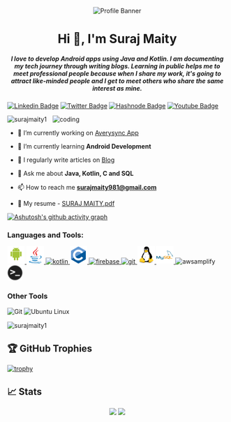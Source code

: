 <p align="center"><img alt="Profile Banner" src="https://pbs.twimg.com/profile_banners/799787627633381377/1685928635/1500x500"></p>

<h1 align="center">Hi 👋, I'm Suraj Maity</h1>
<h5 align="center">I love to develop Android apps using Java and Kotlin. I am documenting my tech journey through writing blogs. Learning in public helps me to meet professional people because when I share my work, it's going to attract like-minded people and I get to meet others who share the same interest as mine.</h5>

[![Linkedin Badge](https://img.shields.io/badge/-Suraj_Maity-blue?style=flat-square&logo=Linkedin&logoColor=white&link=https://www.linkedin.com/in/suraj-maity-2919571a4/)](https://www.linkedin.com/in/suraj-maity-2919571a4/)
[![Twitter Badge](https://img.shields.io/badge/-@surajmyt-black?style=flat-square&labelColor=black&logo=Twitter&link=https://twitter.com/surajmyt)](https://twitter.com/surajmyt)
[![Hashnode Badge](https://img.shields.io/badge/-@surajmyt-lightblue?style=flat-square&logo=Hashnode&logoColor=blue)](https://hashnode.com/@surajmyt)
[![Youtube Badge](https://img.shields.io/badge/-@surajmaity-black?style=flat-square&logo=Youtube&logoColor=red)](https://Youtube.com/@SurajMaity)

<img align="right" alt="coding" width="400" src="https://cdn.dribbble.com/users/730703/screenshots/6581243/avento.gif">

<p align="left"> <img src="https://komarev.com/ghpvc/?username=surajmaity1&label=Profile%20views&color=0e75b6&style=flat" alt="surajmaity1" /> </p>



- 🔭 I’m currently working on [Averysync App](https://github.com/surajmaity1/Averysync)

- 🌱 I’m currently learning **Android Development**

- 📝 I regularly write articles on [Blog](https://surajmyt.hashnode.dev/)

- 💬 Ask me about **Java, Kotlin, C and SQL**

- 📫 How to reach me **surajmaity981@gmail.com**

- 📄 My resume - [SURAJ MAITY.pdf](https://bit.ly/surajmaity1)


[![Ashutosh's github activity graph](https://github-readme-activity-graph.cyclic.app/graph?username=surajmaity1&theme=dracula)](https://github.com/ashutosh00710/github-readme-activity-graph)

<h3 align="left">Languages and Tools:</h3>
<p align="left"> <a href="https://developer.android.com" target="_blank" rel="noreferrer"> <img src="https://raw.githubusercontent.com/devicons/devicon/master/icons/android/android-original-wordmark.svg" alt="android" width="40" height="40"/> </a> <a href="https://www.java.com" target="_blank" rel="noreferrer"> <img src="https://raw.githubusercontent.com/devicons/devicon/master/icons/java/java-original.svg" alt="java" width="40" height="40"/> </a> <a href="https://kotlinlang.org" target="_blank" rel="noreferrer"> <img src="https://www.vectorlogo.zone/logos/kotlinlang/kotlinlang-icon.svg" alt="kotlin" width="40" height="40"/> </a> <a href="https://www.cprogramming.com/" target="_blank" rel="noreferrer"> <img src="https://raw.githubusercontent.com/devicons/devicon/master/icons/c/c-original.svg" alt="c" width="40" height="40"/> </a> <a href="https://firebase.google.com/" target="_blank" rel="noreferrer"> <img src="https://www.vectorlogo.zone/logos/firebase/firebase-icon.svg" alt="firebase" width="40" height="40"/> </a> <a href="https://git-scm.com/" target="_blank" rel="noreferrer"> <img src="https://www.vectorlogo.zone/logos/git-scm/git-scm-icon.svg" alt="git" width="40" height="40"/> </a>  <a href="https://www.linux.org/" target="_blank" rel="noreferrer"> <img src="https://raw.githubusercontent.com/devicons/devicon/master/icons/linux/linux-original.svg" alt="linux" width="40" height="40"/> </a> <a href="https://www.mysql.com/" target="_blank" rel="noreferrer"> <img src="https://raw.githubusercontent.com/devicons/devicon/master/icons/mysql/mysql-original-wordmark.svg" alt="mysql" width="40" height="40"/> </a><img src="https://upload.wikimedia.org/wikipedia/commons/thumb/9/95/Android_Studio_Icon_3.6.svg/1900px-Android_Studio_Icon_3.6.svg.png" alt="awsamplify" width="35px"/><img alt="HTML5" width="35px" src="https://raw.githubusercontent.com/github/explore/80688e429a7d4ef2fca1e82350fe8e3517d3494d/topics/terminal/terminal.png" /> </p>


### Other Tools
![Git](https://img.shields.io/badge/GIT-E44C30?style=for-the-badge&logo=git&logoColor=white)
![Ubuntu Linux](https://img.shields.io/badge/Ubuntu-orange?style=for-the-badge&logo=ubuntu&logoColor=white)


<p><img align="center" src="https://github-readme-stats.vercel.app/api/top-langs?username=surajmaity1&show_icons=true&locale=en&layout=compact" alt="surajmaity1" /></p>


## 🏆 GitHub Trophies

[![trophy](https://github-profile-trophy.vercel.app/?username=surajmaity1&theme=onedark)](https://github.com/ryo-ma/github-profile-trophy)

## 📈 Stats
<p align="center">

  <img width="48%" src="https://github-readme-stats.vercel.app/api?username=surajmaity1&show_icons=true&theme=dracula" />
  <img width="48%" src="https://github-readme-streak-stats.herokuapp.com/?user=surajmaity1&theme=dracula" />
 
 </p>
